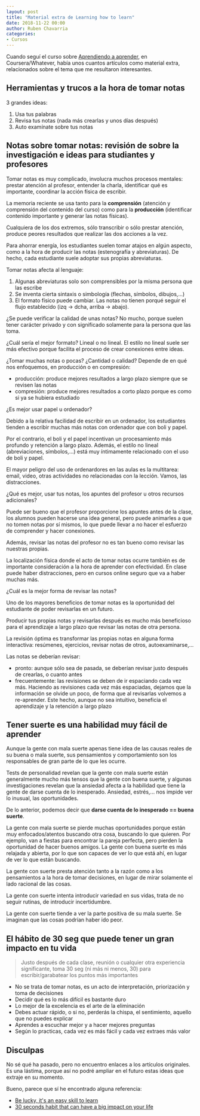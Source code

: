 ```yaml
---
layout: post
title: "Material extra de Learning how to learn"
date: 2018-11-22 00:00
author: Ruben Chavarria
categories:
- Cursos
---
```


Cuando seguí el curso sobre [Aprendiendo a aprender], en Coursera/Whatever,
había unos cuantos artículos como material extra, relacionados sobre el tema
que me resultaron interesantes.

<!-- more -->

## Herramientas y trucos a la hora de tomar notas

3 grandes ideas:

1. Usa tus palabras
2. Revisa tus notas (nada más crearlas y unos días después)
3. Auto examínate sobre tus notas

## Notas sobre tomar notas: revisión de sobre la investigación e ideas para studiantes y profesores

Tomar notas es muy complicado, involucra muchos procesos mentales: prestar
atención al profesor, entender la charla, identificar qué es importante,
coordinar la acción física de escribir.

La memoria reciente se usa tanto para la **comprensión** (atención y comprensión
del contenido del curso) como para la **producción** (identificar contenido
importante y generar las notas físicas).

Cualquiera de los dos extremos, sólo transcribir o sólo prestar atención, produce
peores resultados que realizar las dos acciones a la vez.

Para ahorrar energía, los estudiantes suelen tomar atajos en algún aspecto, como
a la hora de producir las notas (estenografía y abreviaturas). De hecho, cada
estudiante suele adoptar sus propias abreviaturas.

Tomar notas afecta al lenguaje:

1. Algunas abreviaturas solo son comprensibles por la misma persona que las escribe
2. Se inventa cierta sintaxis o simbología (flechas, símbolos, dibujos,...)
3. El formato físico puede cambiar. Las notas no tienen porqué seguir el flujo
establecido (izq -> dcha, arriba -> abajo).

¿Se puede verificar la calidad de unas notas? No mucho, porque suelen tener
carácter privado y con significado solamente para la persona que las toma.

¿Cuál sería el mejor formato? Lineal o no lineal. El estilo no lineal suele ser
más efectivo porque facilita el proceso de crear conexiones entre ideas.

¿Tomar muchas notas o pocas? ¿Cantidad o calidad? Depende de en qué nos
enfoquemos, en producción o en compresión:

- producción: produce mejores resultados a largo plazo siempre que se revisen
las notas
- compresión: produce mejores resultados a corto plazo porque es como si ya
se hubiera estudiado

¿Es mejor usar papel u ordenador?

Debido a la relativa facilidad de escribir
en un ordenador, los estudiantes tienden a escribir muchas más notas con
ordenador que con boli y papel.

Por el contrario, el boli y el papel incentivan un procesamiento más profundo
y retención a largo plazo. Además, el estilo no lineal (abreviaciones, símbolos,...)
está muy íntimamente relacionado con el uso de boli y papel.

El mayor peligro del uso de ordenardores en las aulas es la multitarea:
email, video, otras actividades no relacionadas con la lección. Vamos, las
distracciones.

¿Qué es mejor, usar tus notas, los apuntes del profesor u otros recursos
adicionales? 

Puede ser bueno que el profesor proporcione los apuntes antes
de la clase, los alumnos pueden hacerse una idea general, pero puede
animarles a que no tomen notas por sí mismos, lo que puede llevar a no
hacer el esfuerzo de comprender y hacer conexiones.

Además, revisar las notas del profesor no es tan bueno como revisar las
nuestras propias.

La localización física donde el acto de tomar notas ocurre también es de
importante consideración a la hora de aprender con efectividad. En clase
puede haber distracciones, pero en cursos online seguro que va a haber
muchas más.

¿Cuál es la mejor forma de revisar las notas?

Uno de los mayores beneficios de tomar notas es la oportunidad del estudiante
de poder revisarlas en un futuro.

Producir tus propias notas y revisarlas después es mucho más beneficioso para
el aprendizaje a largo plazo que revisar las notas de otra persona.

La revisión óptima es transformar las propias notas en alguna forma interactiva:
resúmenes, ejercicios, revisar notas de otros, autoexaminarse,...

Las notas se deberían revisar:

- pronto: aunque sólo sea de pasada, se deberían revisar justo después de
crearlas, o cuanto antes
- frecuentemente: las revisiones se deben de ir espaciando cada vez más.
Haciendo as revisiones cada vez más espaciadas, dejamos que la información
se olvide un poco, de forma que al revisarlas volvemos a re-aprender. Este
hecho, aunque no sea intuitivo, beneficia el aprendizaje y la retención a
largo plazo

## Tener suerte es una habilidad muy fácil de aprender

Aunque la gente con mala suerte apenas tiene idea de las causas reales de su
buena o mala suerte, sus pensamientos y comportamiento son los responsables
de gran parte de lo que les ocurre.

Tests de personalidad revelan que la gente con mala suerte están generalmente
mucho más tensos que la gente con buena suerte, y algunas investigaciones
revelan que la ansiedad afecta a la habilidad que tiene la gente de darse
cuenta de lo inesperado. Ansiedad, estrés,... nos impide ver lo inusual, las
oportunidades.

De lo anterior, podemos decir que **darse cuenta de lo inesperado == buena
suerte**.

La gente con mala suerte se pierde muchas oportunidades porque están muy
enfocados/atentos buscando otra cosa, buscando lo que quieren. Por ejemplo,
van a fiestas para encontrar la pareja perfecta, pero pierden la oportunidad
de hacer buenos amigos. La gente con buena suerte es más relajada y abierta,
por lo que son capaces de ver lo que está ahí, en lugar de ver lo que están
buscando.

La gente con suerte presta atención tanto a la razón como a los pensamientos
a la hora de tomar decisiones, en lugar de mirar solamente el lado racional
de las cosas.

La gente con suerte intenta introducir variedad en sus vidas, trata de no
seguir rutinas, de introducir incertidumbre.

La gente con suerte tiende a ver la parte positiva de su mala suerte. Se
imaginan que las cosas podrían haber ido peor.

## El hábito de 30 seg que puede tener un gran impacto en tu vida

> Justo después de cada clase, reunión o cualquier otra experiencia
significante, toma 30 seg (ni más ni menos, 30) para escribir/garabatear
los puntos más importantes

- No se trata de tomar notas, es un acto de interpretación, priorización
y toma de decisiones
- Decidir qué es lo más difícil es bastante duro
- Lo mejor de la excelencia es el arte de la eliminación
- Debes actuar rápido, o si no, perderás la chispa, el sentimiento,
aquello que no puedes explicar
- Aprendes a escuchar mejor y a hacer mejores preguntas
- Según lo practicas, cada vez es más fácil y cada vez extraes más valor

## Disculpas

No sé qué ha pasado, pero no encuentro enlaces a los artículos originales. Es una
lástima, porque así no podré ampliar en el futuro estas ideas que extraje en su
momento.

Bueno, parece que sí he encontrado alguna referencia:

- [Be lucky, it's an easy skill to learn]
- [30 seconds habit that can have a big impact on your life]

[Aprendiendo a aprender]: https://rchavarria.github.io/notes/cursos/coursera/2017/01/04/learning-how-to-learn.html
[Be lucky, it's an easy skill to learn]: https://www.telegraph.co.uk/technology/3304496/Be-lucky-its-an-easy-skill-to-learn.html
[30 seconds habit that can have a big impact on your life]: https://www.huffingtonpost.com/robyn-scott/the-30-second-habit-that-_b_4808632.html
